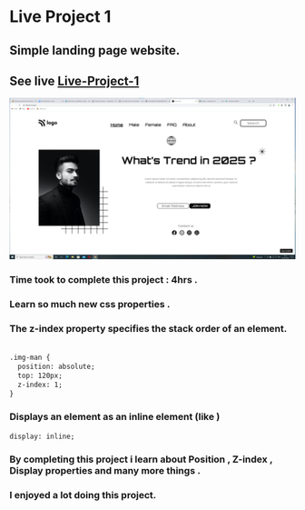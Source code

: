 # Live Project 1

## Simple landing page website.

## See live [Live-Project-1](#)

![img](Live-Project-1.png)

### Time took to complete this project : 4hrs .
### Learn so much new css properties .


### The z-index property specifies the stack order of an element.
```

.img-man {
  position: absolute;
  top: 120px;
  z-index: 1;
}

```

### Displays an element as an inline element (like <span>)

```
display: inline;

```

### By completing this project i learn about **Position** , **Z-index** , **Display properties** and many more things .

### I enjoyed a lot doing this project.
